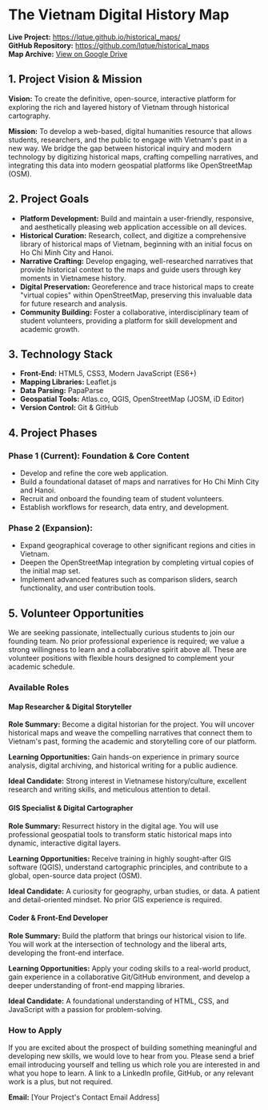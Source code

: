 # The Vietnam Digital History Map

**Live Project:** https://lqtue.github.io/historical_maps/  
**GitHub Repository:** https://github.com/lqtue/historical_maps  
**Map Archive:** [View on Google Drive](https://drive.google.com)

## 1. Project Vision & Mission

**Vision:** To create the definitive, open-source, interactive platform for exploring the rich and layered history of Vietnam through historical cartography.

**Mission:** To develop a web-based, digital humanities resource that allows students, researchers, and the public to engage with Vietnam's past in a new way. We bridge the gap between historical inquiry and modern technology by digitizing historical maps, crafting compelling narratives, and integrating this data into modern geospatial platforms like OpenStreetMap (OSM).

## 2. Project Goals

- **Platform Development:** Build and maintain a user-friendly, responsive, and aesthetically pleasing web application accessible on all devices.
- **Historical Curation:** Research, collect, and digitize a comprehensive library of historical maps of Vietnam, beginning with an initial focus on Ho Chi Minh City and Hanoi.
- **Narrative Crafting:** Develop engaging, well-researched narratives that provide historical context to the maps and guide users through key moments in Vietnamese history.
- **Digital Preservation:** Georeference and trace historical maps to create "virtual copies" within OpenStreetMap, preserving this invaluable data for future research and analysis.
- **Community Building:** Foster a collaborative, interdisciplinary team of student volunteers, providing a platform for skill development and academic growth.

## 3. Technology Stack

- **Front-End:** HTML5, CSS3, Modern JavaScript (ES6+)
- **Mapping Libraries:** Leaflet.js
- **Data Parsing:** PapaParse
- **Geospatial Tools:** Atlas.co, QGIS, OpenStreetMap (JOSM, iD Editor)
- **Version Control:** Git & GitHub

## 4. Project Phases

### Phase 1 (Current): Foundation & Core Content
- Develop and refine the core web application.
- Build a foundational dataset of maps and narratives for Ho Chi Minh City and Hanoi.
- Recruit and onboard the founding team of student volunteers.
- Establish workflows for research, data entry, and development.

### Phase 2 (Expansion):
- Expand geographical coverage to other significant regions and cities in Vietnam.
- Deepen the OpenStreetMap integration by completing virtual copies of the initial map set.
- Implement advanced features such as comparison sliders, search functionality, and user contribution tools.

## 5. Volunteer Opportunities

We are seeking passionate, intellectually curious students to join our founding team. No prior professional experience is required; we value a strong willingness to learn and a collaborative spirit above all. These are volunteer positions with flexible hours designed to complement your academic schedule.

### Available Roles

#### Map Researcher & Digital Storyteller
**Role Summary:** Become a digital historian for the project. You will uncover historical maps and weave the compelling narratives that connect them to Vietnam's past, forming the academic and storytelling core of our platform.

**Learning Opportunities:** Gain hands-on experience in primary source analysis, digital archiving, and historical writing for a public audience.

**Ideal Candidate:** Strong interest in Vietnamese history/culture, excellent research and writing skills, and meticulous attention to detail.

#### GIS Specialist & Digital Cartographer
**Role Summary:** Resurrect history in the digital age. You will use professional geospatial tools to transform static historical maps into dynamic, interactive digital layers.

**Learning Opportunities:** Receive training in highly sought-after GIS software (QGIS), understand cartographic principles, and contribute to a global, open-source data project (OSM).

**Ideal Candidate:** A curiosity for geography, urban studies, or data. A patient and detail-oriented mindset. No prior GIS experience is required.

#### Coder & Front-End Developer
**Role Summary:** Build the platform that brings our historical vision to life. You will work at the intersection of technology and the liberal arts, developing the front-end interface.

**Learning Opportunities:** Apply your coding skills to a real-world product, gain experience in a collaborative Git/GitHub environment, and develop a deeper understanding of front-end mapping libraries.

**Ideal Candidate:** A foundational understanding of HTML, CSS, and JavaScript with a passion for problem-solving.

### How to Apply

If you are excited about the prospect of building something meaningful and developing new skills, we would love to hear from you. Please send a brief email introducing yourself and telling us which role you are interested in and what you hope to learn. A link to a LinkedIn profile, GitHub, or any relevant work is a plus, but not required.

**Email:** [Your Project's Contact Email Address]
